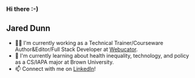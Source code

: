 ### Hi there :-)

<!--
**jaredmdunn/jaredmdunn** is a ✨ _special_ ✨ repository because its `README.md` (this file) appears on your GitHub profile.

Here are some ideas to get you started:

- 🔭 I’m currently working on ...
- 🌱 I’m currently learning ...
- 👯 I’m looking to collaborate on ...
- 🤔 I’m looking for help with ...
- 💬 Ask me about ...
- 📫 How to reach me: ...
- 😄 Pronouns: ...
- ⚡ Fun fact: ...
-->

## Jared Dunn
- 👨‍💻 I'm currently working as a Technical Trainer/Courseware Author&Editor/Full Stack Developer at [Webucator](https://www.webucator.com/).
- 🌱 I'm currently learning about health inequality, technology, and policy as a CS/IAPA major at Brown University.
- 📫 Connect with me on [LinkedIn](https://www.linkedin.com/in/jared-m-dunn/)!
